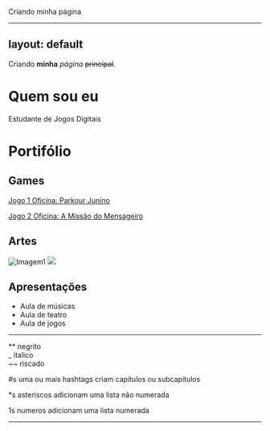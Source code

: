 Criando minha página

---
layout: default
---

Criando **minha** _página_ ~~principal~~.

# Quem sou eu

Estudante de Jogos Digitais 

# Portifólio

## Games

[Jogo 1 Oficina: Parkour Junino](https://felipecastroifrn.github.io/ParkourJunino/)  

[Jogo 2 Oficina: A Missão do Mensageiro](https://jefferson141.github.io/A%20miss%C3%A3o%20do%20Mensageiro/)

## Artes

![Imagem1](http://www.vortexcultural.com.br/images/2012/11/gomez-fez.jpg)
![](Fez.png)

## Apresentações
* Aula de músicas
* Aula de teatro
* Aula de jogos


* * *


** negrito  
_ italico  
~~ riscado 

#s uma ou mais hashtags criam capítulos ou subcapítulos

*s asteriscos adicionam uma lista não numerada

1s numeros adicionam uma lista numerada

* * *
